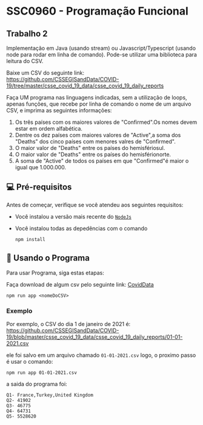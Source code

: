 # SSC0960 - Programação Funcional

## Trabalho 2

Implementação em Java (usando stream) ou Javascript/Typescript (usando node para rodar
em linha de comando). Pode-se utilizar uma biblioteca para leitura do CSV.

Baixe um CSV do seguinte link:
<https://github.com/CSSEGISandData/COVID-19/tree/master/csse_covid_19_data/csse_covid_19_daily_reports>

Faça UM programa nas linguagens indicadas, sem a utilização de loops, apenas funções,
que recebe por linha de comando o nome de um arquivo CSV, e imprima as seguintes
informações:

1. Os três países com os maiores valores de "Confirmed".Os nomes devem estar em ordem alfabética.
2. Dentre os dez países com maiores valores de "Active",a soma dos "Deaths" dos cinco países com menores valres de "Confirmed".
3. O maior valor de "Deaths" entre os países do hemisfériosul.
4. O maior valor de "Deaths" entre os países do hemisférionorte.
5. A soma de "Active" de todos os países em que "Confirmed"é maior o igual que 1.000.000.

## 💻 Pré-requisitos

Antes de começar, verifique se você atendeu aos seguintes requisitos:

- Você instalou a versão mais recente do [`NodeJs`](https://nodejs.org/en/download/)
- Você instalou todas as depedências com o comando

  ```
  npm install 
  ```

## 🚀 Usando o Programa

Para usar Programa, siga estas etapas:

Faça download de algum csv pelo seguinte link: [CovidData](https://github.com/CSSEGISandData/COVID-19/tree/master/csse_covid_19_data/csse_covid_19_daily_reports)

```
npm run app <nomeDoCSV>
```

### **Exemplo**

Por exemplo, o CSV do dia 1 de janeiro de 2021 é:
<https://github.com/CSSEGISandData/COVID-19/blob/master/csse_covid_19_data/csse_covid_19_daily_reports/01-01-2021.csv>

ele foi salvo em um arquivo chamado ```01-01-2021.csv```
logo, o proximo passo é usar o comando:

```
npm run app 01-01-2021.csv
```

a saida do programa foi:

```
Q1- France,Turkey,United Kingdom
Q2- 41902
Q3- 46775
Q4- 64731
Q5- 5528620
```
